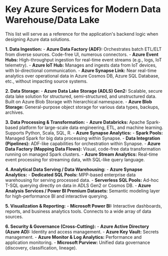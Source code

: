 # Key Azure Services for Modern Data Warehouse/Data Lake

This list will serve as a reference for the application's backend logic when designing Azure data solutions.

**1. Data Ingestion:**
    - **Azure Data Factory (ADF):** Orchestrates batch ETL/ELT from diverse sources. Code-free UI, numerous connectors.
    - **Azure Event Hubs:** High-throughput ingestion for real-time event streams (e.g., logs, IoT telemetry).
    - **Azure IoT Hub:** Manages and ingests data from IoT devices, with bi-directional communication.
    - **Azure Synapse Link:** Near real-time analytics over operational data in Azure Cosmos DB, Azure SQL Database, etc., without impacting source systems.

**2. Data Storage:**
    - **Azure Data Lake Storage (ADLS) Gen2:** Scalable, secure data lake solution for structured, semi-structured, and unstructured data. Built on Azure Blob Storage with hierarchical namespace.
    - **Azure Blob Storage:** General-purpose object storage for various data types, backups, archives.

**3. Data Processing & Transformation:**
    - **Azure Databricks:** Apache Spark-based platform for large-scale data engineering, ETL, and machine learning. Supports Python, Scala, SQL, R.
    - **Azure Synapse Analytics:**
        - **Spark Pools:** Managed Spark for big data processing within Synapse.
        - **Data Integration (Pipelines):** ADF-like capabilities for orchestration within Synapse.
    - **Azure Data Factory (Mapping Data Flows):** Visual, code-free data transformation running on managed Spark clusters.
    - **Azure Stream Analytics:** Real-time event processing for streaming data, with SQL-like query language.

**4. Analytical Data Serving / Data Warehousing:**
    - **Azure Synapse Analytics:**
        - **Dedicated SQL Pools:** MPP-based enterprise data warehousing for serving processed data.
        - **Serverless SQL Pools:** Ad-hoc T-SQL querying directly on data in ADLS Gen2 or Cosmos DB.
    - **Azure Analysis Services / Power BI Premium Datasets:** Semantic modeling layer for high-performance BI and interactive querying.

**5. Visualization & Reporting:**
    - **Microsoft Power BI:** Interactive dashboards, reports, and business analytics tools. Connects to a wide array of data sources.

**6. Security & Governance (Cross-Cutting):**
    - **Azure Active Directory (Azure AD):** Identity and access management.
    - **Azure Key Vault:** Secrets management.
    - **Azure Monitor & Log Analytics:** Performance and application monitoring.
    - **Microsoft Purview:** Unified data governance (discovery, classification, lineage).
